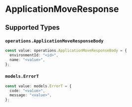 # ApplicationMoveResponse


## Supported Types

### `operations.ApplicationMoveResponseBody`

```typescript
const value: operations.ApplicationMoveResponseBody = {
  environmentId: "<id>",
  name: "<value>",
};
```

### `models.ErrorT`

```typescript
const value: models.ErrorT = {
  code: "<value>",
  message: "<value>",
};
```

